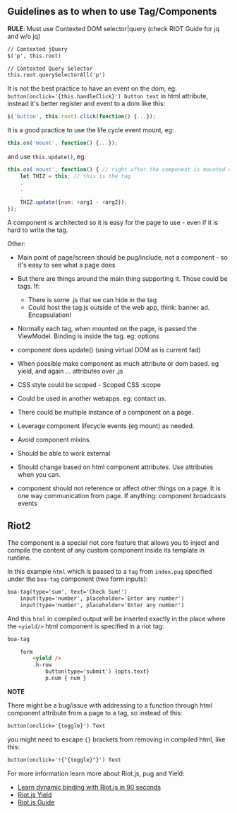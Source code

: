 ## Guidelines as to when to use Tag/Components

**RULE**: Must use Contexted DOM selector|query (check RIOT Guide for jq and w/o jq)

```html
// Contexted jQuery
$('p', this.root)

// Contexted Query Selector
this.root.querySelectorAll('p')
```
It is not the best practice to have an event on the dom, eg: `button(onclick='{this.handleClick}') button text` in html attribute, instead it's better register and event to a dom like this:

```js
$('button', this.root).click(function() {...});
```
It is a good practice to use the life cycle event mount, eg:

```js
this.on('mount', function() {...});
```
and use `this.update()`, eg:
```js
this.on('mount', function() { // right after the component is mounted on the page
    let THIZ = this; // this is the tag
    .
    .
    .
    THIZ.update({num: +arg1 - +arg2});
});
```

A component is architected so it is easy for the page to use - even if it is hard to write the tag.

Other:
- Main point of page/screen should be pug/include, not a component - so it's easy to see what a page does
- But there are things around the main thing supporting it. Those could be tags. If:
    - There is some .js that we can hide in the tag
    - Could host the tag.js outside of the web app, think:  banner ad. Encapsulation! 
- Normally each tag, when mounted on the page, is passed the ViewModel. Binding is inside the tag.  eg: options
- component does update() (using virtual DOM as is current fad)
- When possible make component as much attribute or dom based. eg yield, and again ... attributes over .js
- CSS style could be scoped -  Scoped CSS :scope
- Could be used in another webapps. eg: contact us.
- There could be multiple instance of a component on a page.
- Leverage component lifecycle events (eg mount) as needed.
- Avoid component mixins. 
- Should be able to work external
- Should change based on html component attributes. Use attributes when you can.

- component should not reference or affect other things on a page. It is one way communication from page. If anything: component broadcasts events
 


## Riot2 

The <yield> component is a special riot core feature that allows you to inject and compile the content of any custom component inside its template in runtime.

In this example `html` which is passed to a `tag` from `index.pug` specified under the `boa-tag` component (two form inputs):

```html
boa-tag(type='sum', text='Check Sum!')
    input(type='number', placeholder='Enter any number')
    input(type='number', placeholder='Enter any number')
```

And this `html` in compiled output will be inserted exactly in the place where the `<yield/>` html component is specified in a riot tag:

```html
boa-tag

    form
        <yield />
        .h-row
            button(type='submit') {opts.text}
            p.num { num }
```

**NOTE**

There might be a bug/issue with addressing to a function through html component attribute from a page to a tag, so instead of this:

```html
button(onclick='{toggle}') Text
```

you might need to escape `{}` brackets from removing in compiled html, like this:

```html
button(onclick='!{"{toggle}"}') Text
```


For more information learn more about Riot.js, pug and Yield:

* [Learn dynamic binding with Riot.js in 90 seconds](https://medium.com/@uptimevic/learn-riot-js-dynamic-binding-in-90-seconds-fcece5237c67)
* [Riot.js Yield](http://tutorials.jenkov.com/riotjs/yield.html)
* [Riot.js Guide](https://riot.js.org/guide/)
